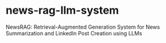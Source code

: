# news-rag-llm-system
NewsRAG: Retrieval-Augmented Generation System for News Summarization and LinkedIn Post Creation using LLMs
